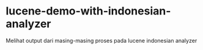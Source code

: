 # lucene-demo-with-indonesian-analyzer
Melihat output dari masing-masing proses pada lucene indonesian analyzer
